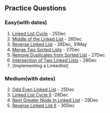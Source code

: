 ## Practice Questions

### Easy(with dates)
1. [Linked List Cycle](https://leetcode.com/problems/linked-list-cycle/) - 25Dec
3. [Middle of the Linked List](https://leetcode.com/problems/middle-of-the-linked-list/description/) - 26Dec
4. [Reverse Linked List](https://leetcode.com/problems/reverse-linked-list/description/) - 26Dec, 31May
5. [Merge Two Sorted Lists](https://leetcode.com/problems/merge-two-sorted-lists/description/) - 27Dec
6. [Remove Duplicates from Sorted List](https://leetcode.com/problems/remove-duplicates-from-sorted-list/description/) - 27Dec
8. [Intersection of Two Linked Lists](https://leetcode.com/problems/intersection-of-two-linked-lists/description/) - 28Dec
11. [Implementing a Linkedlist]



### Medium(with dates)

2. [Odd Even Linked List](https://leetcode.com/problems/odd-even-linked-list/) - 25Dec
7. [Linked List Cycle II](https://leetcode.com/problems/linked-list-cycle-ii/description/) -28Dec
9. [Next Greater Node In Linked List](https://leetcode.com/problems/next-greater-node-in-linked-list/description/) - 29Dec
10. [Reverse Linked List II](https://leetcode.com/problems/reverse-linked-list-ii/description/) - 30Dec
